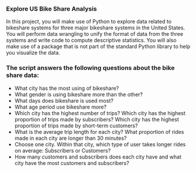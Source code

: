 ### Explore US Bike Share Analysis
In this project, you will make use of Python to explore data related to bikeshare systems for three major bikeshare systems in the United States. You will perform data wrangling to unify the format of data from the three systems and write code to compute descriptive statistics. You will also make use of a package that is not part of the standard Python library to help you visualize the data.

### The script answers the following questions about the bike share data:

* What city has the most using of bikeshare?
* What gender is using bikeshare more than the other?
* What days does bikeshare is used most?
* What age period use bikeshare more?
* Which city has the highest number of trips? Which city has the highest proportion of trips made by subscribers? Which city has the highest proportion of trips made by short-term customers?
* What is the average trip length for each city? What proportion of rides made in each city are longer than 30 minutes?
* Choose one city. Within that city, which type of user takes longer rides on average: Subscribers or Customers?
* How many customers and subscribers does each city have and what city have the most customers and subscribers?
